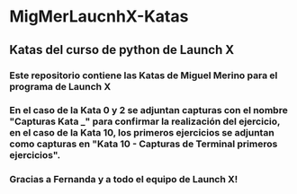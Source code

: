 # MigMerLaucnhX-Katas
## Katas del curso de python de Launch X

### Este repositorio contiene las Katas de Miguel Merino para el programa de Launch X

### En el caso de la Kata 0 y 2 se adjuntan capturas con el nombre "Capturas Kata _" para confirmar la realización del ejercicio, en el caso de la Kata 10, los primeros ejercicios se adjuntan como capturas en "Kata 10 - Capturas de Terminal primeros ejercicios".

### Gracias a Fernanda y a todo el equipo de Launch X! 
